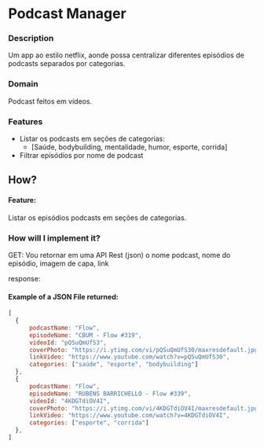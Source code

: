# Podcast Manager

### Description
Um app ao estilo netflix, aonde possa centralizar diferentes episódios de podcasts separados por categorias. 

### Domain
Podcast feitos em vídeos.

### Features
 - Listar os podcasts em seções de categorias:
    - [Saúde, bodybuilding, mentalidade, humor, esporte, corrida]
 - Filtrar episódios por nome de podcast

## How?

#### Feature:
 Listar os episódios podcasts em seções de categorias.

### How will I implement it?
 GET: Vou retornar em uma API Rest (json) o nome podcast, nome do episódio, imagem de capa, link

 response:

#### Example of a JSON File returned:
```js
[
  {
      podcastName: "Flow",
      episodeName: "CBUM - Flow #319",
      videoId: "pQSuQmUfS3",
      coverPhoto: "https://i.ytimg.com/vi/pQSuQmUfS30/maxresdefault.jpg",
      linkVideo: "https://www.youtube.com/watch?v=pQSuQmUfS30",
      categories: ["saúde", "esporte", "bodybuilding"]
  },
  {
      podcastName: "Flow",
      episodeName: "RUBENS BARRICHELLO - Flow #339",
      videoId: "4KDGTdiOV4I",
      coverPhoto: "https://i.ytimg.com/vi/4KDGTdiOV4I/maxresdefault.jpg",
      linkVideo: "https://www.youtube.com/watch?v=4KDGTdiOV4I",
      categories: ["esporte", "corrida"]
  },
]
```